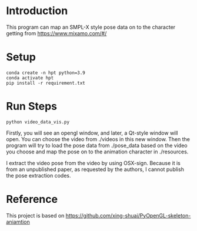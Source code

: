 # Introduction

This program can map an SMPL-X style pose data on to the character getting from https://www.mixamo.com/#/

# Setup
```
conda create -n hpt python=3.9
conda activate hpt
pip install -r requirement.txt
```

# Run Steps

```
python video_data_vis.py
```

Firstly, you will see an opengl window, and later, a Qt-style window will open. You can choose the video from ./videos in this new window. Then the program will try to load the pose data from
./pose_data based on the video you choose and map the pose on to the animation character in ./resources.

I extract the video pose from the video by using OSX-sign. Because it is from an unpublished paper, as requested by the authors, I cannot publish the pose extraction codes.

# Reference
This project is based on https://github.com/xing-shuai/PyOpenGL-skeleton-aniamtion